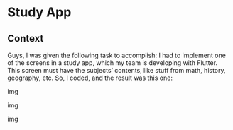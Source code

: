 # Study App


## Context 

Guys, I was given the following task to accomplish: I had to implement one of the screens in a study app, which my team is developing with Flutter. This screen must have the subjects’ contents, like stuff from math, history, geography, etc. So, I coded, and the result was this one: 

<div>
  img
  <p> </p>
  img
  <p> </p>
  img
</div>
